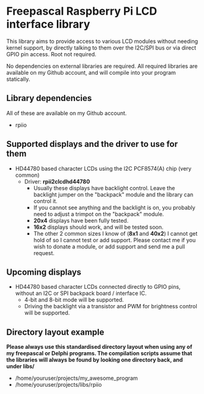 # Freepascal Raspberry Pi LCD interface library

This library aims to provide access to various LCD modules without needing kernel support, by directly talking to them over the I2C/SPI bus or via direct GPIO pin access. Root not required.

No dependencies on external libraries are required. All required libraries are available on my Github account, and will compile into your program statically.

## Library dependencies

All of these are available on my Github account.

* rpiio

## Supported displays and the driver to use for them

* HD44780 based character LCDs using the I2C PCF8574(A) chip (very common)
  * Driver:  __rpii2clcdhd44780__
    * Usually these displays have backlight control. Leave the backlight jumper on the "backpack" module and the library can control it.
    * If you cannot see anything and the backlight is on, you probably need to adjust a trimpot on the "backpack" module.
    * __20x4__ displays have been fully tested.
    * __16x2__ displays should work, and will be tested soon.
    * The other 2 common sizes I know of (__8x1__ and __40x2__) I cannot get hold of so I cannot test or add support. Please contact me if you wish to donate a module, or add support and send me a pull request.

## Upcoming displays

* HD44780 based character LCDs connected directly to GPIO pins, without an I2C or SPI backpack board / interface IC.
  * 4-bit and 8-bit mode will be supported.
  * Driving the backlight via a transistor and PWM for brightness control will be supported.

## Directory layout example

**Please always use this standardised directory layout when using any of my freepascal or Delphi programs. The compilation scripts assume that the libraries will always be found by looking one directory back, and under libs/<name>**

* /home/youruser/projects/my_awesome_program
* /home/youruser/projects/libs/rpiio

